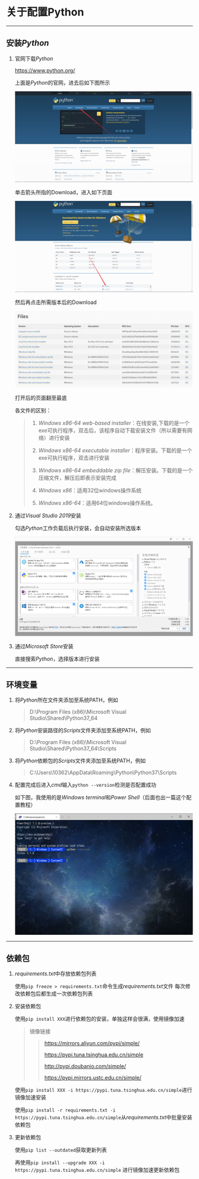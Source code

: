 ﻿
# 关于配置**Python**

---

## 安装*Python*

1. 官网下载*Python*

    <https://www.python.org/>

    上面是*Python*的官网，进去后如下图所示

    ![ ](picture/1.png)

    单击箭头所指的Download，进入如下页面

    ![ ](picture/2.png)

    然后再点击所需版本后的Download

    ![ ](picture/3.png)

    打开后的页面翻至最底

    各文件的区别：

    > 1. *Windows x86-64 web-based installer*：在线安装,下载的是一个exe可执行程序，双击后，该程序自动下载安装文件（所以需要有网络）进行安装
    >
    > 2. *Windows x86-64 executable installer*：程序安装。下载的是一个exe可执行程序，双击进行安装
    >
    > 3. *Windows x86-64 embeddable zip file*：解压安装。下载的是一个压缩文件，解压后即表示安装完成
    >
    > 4. *Windows x86*：适用32位windows操作系统
    >
    > 5. *Windows x86-64*：适用64位windows操作系统。

2. 通过*Visual Studio 2019*安装

    勾选*Python*工作负载后执行安装，会自动安装所选版本

    ![ ](picture/4.png)

3. 通过*Microsoft Store*安装

    直接搜索*Python*，选择版本进行安装

---

## 环境变量

1. 将*Python*所在文件夹添加至系统PATH，例如

    >D:\Program Files (x86)\Microsoft Visual Studio\Shared\Python37_64

2. 将*Python*安装路径的*Scripts*文件夹添加至系统PATH，例如

    >D:\Program Files (x86)\Microsoft Visual Studio\Shared\Python37_64\Scripts

3. 将*Python*依赖包的*Scripts*文件夹添加至系统PATH，例如

    >C:\Users\10362\AppData\Roaming\Python\Python37\Scripts

4. 配置完成后进入*cmd*输入`python --version`检测是否配置成功

    如下图，我使用的是*Windows terminal*和*Power Shell*（后面也出一篇这个配置教程）

    ![ ](picture/5.png)

---

## 依赖包

1. *requirements.txt*中存放依赖包列表

    使用`pip freeze > requirements.txt`命令生成*requirements.txt*文件
    每次修改依赖包后都生成一次依赖包列表

2. 安装依赖包

    使用`pip install XXX`进行依赖包的安装，单独这样会很满，使用镜像加速
    >镜像链接
    >><https://mirrors.aliyun.com/pypi/simple/>
    >>
    >><https://pypi.tuna.tsinghua.edu.cn/simple>
    >>
    >><http://pypi.doubanio.com/simple/>
    >>
    >><https://pypi.mirrors.ustc.edu.cn/simple/>

    使用`pip install XXX -i https://pypi.tuna.tsinghua.edu.cn/simple`进行镜像加速安装

    使用`pip install -r requirements.txt -i https://pypi.tuna.tsinghua.edu.cn/simple`从*requirements.txt*中批量安装依赖包

3. 更新依赖包

    使用`pip list --outdated`获取更新列表

    再使用`pip install --upgrade XXX -i https://pypi.tuna.tsinghua.edu.cn/simple`
    进行镜像加速更新依赖包
